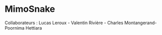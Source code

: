 # MimoSnake

Collaborateurs :
Lucas Leroux - Valentin Rivière - Charles Montangerand- Poornima Hettiara